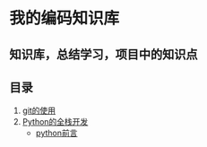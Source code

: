 # 我的编码知识库
知识库，总结学习，项目中的知识点
-----
## 目录
1. [git的使用](Git/git.md)
2. [Python的全栈开发](Python)
   - [python前言](Python/Python前言.md)
